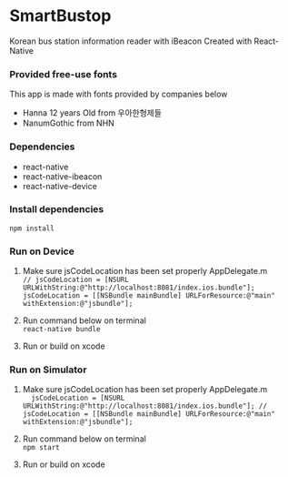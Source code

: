 # SmartBustop
Korean bus station information reader with iBeacon
Created with React-Native

### Provided free-use fonts
This app is made with fonts provided by companies below
- Hanna 12 years Old from 우아한형제들
- NanumGothic from NHN

### Dependencies
- react-native
- react-native-ibeacon
- react-native-device

### Install dependencies
`npm install`

### Run on Device

1. Make sure jsCodeLocation has been set properly AppDelegate.m<br/>
`// jsCodeLocation = [NSURL URLWithString:@"http://localhost:8081/index.ios.bundle"];
  jsCodeLocation = [[NSBundle mainBundle] URLForResource:@"main" withExtension:@"jsbundle"];`


2. Run command below on terminal<br/>
`react-native bundle`

3. Run or build on xcode

### Run on Simulator

1. Make sure jsCodeLocation has been set properly AppDelegate.m<br/>
`  jsCodeLocation = [NSURL URLWithString:@"http://localhost:8081/index.ios.bundle"];
// jsCodeLocation = [[NSBundle mainBundle] URLForResource:@"main" withExtension:@"jsbundle"];`

2. Run command below on terminal<br/>
`npm start`

3. Run or build on xcode
